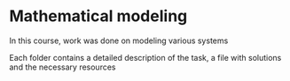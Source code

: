 # Mathematical modeling

In this course, work was done on modeling various systems

Each folder contains a detailed description of the task, a file with solutions and the necessary resources